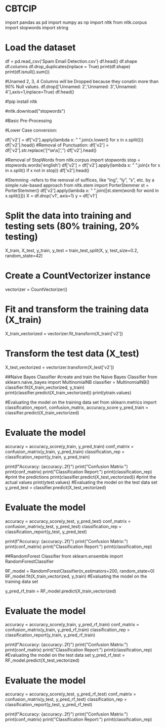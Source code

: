 # CBTCIP
import pandas as pd
import numpy as np
import nltk
from nltk.corpus import stopwords
import string

# Load the dataset
df = pd.read_csv('Spam Email Detection.csv')
df.head()
df.shape
df.columns
df.drop_duplicates(inplace = True)
print(df.shape)
print(df.isnull().sum())

#Unamed 2, 3, 4 Columns will be Dropped because they conatin more than 90% Null values.
df.drop(['Unnamed: 2','Unnamed: 3','Unnamed: 4'],axis=1,inplace=True)
df.head()

#!pip install nltk

#nltk.download("stopwords")

#Basic Pre-Processing

#Lower Case conversion:

df['v2'] = df['v2'].apply(lambda x: " ".join(x.lower() for x in x.split()))
df['v2'].head()
#Removal of Punctuation:
df['v2'] = df['v2'].str.replace('[^\w\s]','')
df['v2'].head()

#Removal of StopWords
from nltk.corpus import stopwords
stop = stopwords.words('english')
df['v2'] = df['v2'].apply(lambda x: " ".join(x for x in x.split() if x not in stop))
df['v2'].head()

#Stemming -refers to the removal of suffices, like “ing”, “ly”, “s”, etc. by a simple rule-based approach
from nltk.stem import PorterStemmer
st = PorterStemmer()
df['v2'].apply(lambda x: " ".join([st.stem(word) for word in x.split()]))
X =  df.drop('v1', axis=1)
y = df['v1']

# Split the data into training and testing sets (80% training, 20% testing)
X_train, X_test, y_train, y_test = train_test_split(X, y, test_size=0.2, random_state=42)
# Create a CountVectorizer instance
vectorizer = CountVectorizer()
# Fit and transform the training data (X_train)
X_train_vectorized = vectorizer.fit_transform(X_train['v2'])

# Transform the test data (X_test)
X_test_vectorized = vectorizer.transform(X_test['v2'])

##Naive Bayes Classifier
#create and train the Naive Bayes Classifier
from sklearn.naive_bayes import MultinomialNB
classifier = MultinomialNB()
classifier.fit(X_train_vectorized, y_train)
print(classifier.predict(X_train_vectorized))
print(ytrain.values)

#Evaluating the model on the training data set
from sklearn.metrics import classification_report, confusion_matrix, accuracy_score
y_pred_train = classifier.predict(X_train_vectorized)

# Evaluate the model
accuracy = accuracy_score(y_train, y_pred_train)
conf_matrix = confusion_matrix(y_train, y_pred_train)
classification_rep = classification_report(y_train, y_pred_train)

print(f"Accuracy: {accuracy:.2f}")
print("Confusion Matrix:")
print(conf_matrix)
print("Classification Report:")
print(classification_rep)
#print the predictions
print(classifier.predict(X_test_vectorized))
#print the actual values
print(ytest.values)
#Evaluating the model on the test data set
y_pred_test = classifier.predict(X_test_vectorized)

# Evaluate the model
accuracy = accuracy_score(y_test, y_pred_test)
conf_matrix = confusion_matrix(y_test, y_pred_test)
classification_rep = classification_report(y_test, y_pred_test)

print(f"Accuracy: {accuracy:.2f}")
print("Confusion Matrix:")
print(conf_matrix)
print("Classification Report:")
print(classification_rep)

##RandomForest Classifier
from sklearn.ensemble import RandomForestClassifier

RF_model = RandomForestClassifier(n_estimators=200, random_state=0)
RF_model.fit(X_train_vectorized, y_train)
#Evaluating the model on the training data set

y_pred_rf_train = RF_model.predict(X_train_vectorized)

# Evaluate the model
accuracy = accuracy_score(y_train, y_pred_rf_train)
conf_matrix = confusion_matrix(y_train, y_pred_rf_train)
classification_rep = classification_report(y_train, y_pred_rf_train)

print(f"Accuracy: {accuracy:.2f}")
print("Confusion Matrix:")
print(conf_matrix)
print("Classification Report:")
print(classification_rep)
#Evaluating the model on the test data set
y_pred_rf_test = RF_model.predict(X_test_vectorized)

# Evaluate the model
accuracy = accuracy_score(y_test, y_pred_rf_test)
conf_matrix = confusion_matrix(y_test, y_pred_rf_test)
classification_rep = classification_report(y_test, y_pred_rf_test)

print(f"Accuracy: {accuracy:.2f}")
print("Confusion Matrix:")
print(conf_matrix)
print("Classification Report:")
print(classification_rep)











